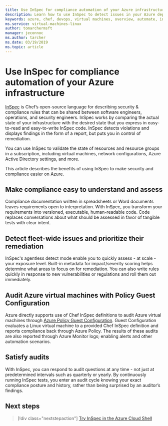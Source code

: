 ```yaml
---
title: Use InSpec for compliance automation of your Azure infrastructure
description: Learn how to use InSpec to detect issues in your Azure deployments
keywords: azure, chef, devops, virtual machines, overview, automate, inspec
ms.service: virtual-machines-linux
author: tomarchermsft
manager: jeconnoc
ms.author: tarcher
ms.date: 03/19/2019
ms.topic: article
---
```


# Use InSpec for compliance automation of your Azure infrastructure

[InSpec](https://www.chef.io/inspec/) is Chef’s open-source language for describing security & compliance rules that can be shared between software engineers, operations, and security engineers. InSpec works by comparing the actual state of your infrastructure with the desired state that you express in easy-to-read and easy-to-write InSpec code. InSpec detects violations and displays findings in the form of a report, but puts you in control of remediation.

You can use InSpec to validate the state of resources and resource groups in a subscription, including virtual machines, network configurations, Azure Active Directory settings, and more.

This article describes the benefits of using InSpec to make security and compliance easier on Azure.

## Make compliance easy to understand and assess

Compliance documentation written in spreadsheets or Word documents leaves requirements open to interpretation. With InSpec, you transform your requirements into versioned, executable, human-readable code. Code replaces conversations about what should be assessed in favor of tangible tests with clear intent.

## Detect fleet-wide issues and prioritize their remediation

InSpec's agentless detect mode enable you to quickly assess - at scale - your exposure level. Built-in metadata for impact/severity scoring helps determine what areas to focus on for remediation. You can also write rules quickly in response to new vulnerabilities or regulations and roll them out immediately.

## Audit Azure virtual machines with Policy Guest Configuration

Azure directly supports use of Chef InSpec definitions to audit Azure virtual machines through [Azure Policy Guest Configuration](/azure/governance/policy/concepts/guest-configuration). Guest Configuration evaluates a Linux virtual machine to a provided Chef InSpec definition and reports compliance back through Azure Policy. The results of these audits are also reported through Azure Monitor logs; enabling alerts and other automation scenarios.

## Satisfy audits

With InSpec, you can respond to audit questions at any time - not just at predetermined intervals such as quarterly or yearly. By continuously running InSpec tests, you enter an audit cycle knowing your exact compliance posture and history, rather than being surprised by an auditor’s findings.

## Next steps

> [!div class="nextstepaction"] 
> [Try InSpec in the Azure Cloud Shell](https://shell.azure.com)